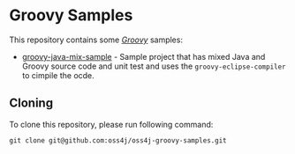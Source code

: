 Groovy Samples
===============

This repository contains some [*Groovy*][groovy] samples:

   * [groovy-java-mix-sample](groovy-java-mix-sample) - Sample project that has mixed Java and Groovy source code and unit test and uses the `groovy-eclipse-compiler` to cimpile the ocde.

## Cloning

To clone this repository, please run following command:
   
    git clone git@github.com:oss4j/oss4j-groovy-samples.git


[groovy]: http://groovy.codehaus.org/
